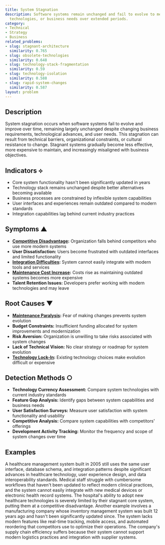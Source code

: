 ```yaml
---
title: System Stagnation
description: Software systems remain unchanged and fail to evolve to meet new requirements,
  technologies, or business needs over extended periods.
category:
- Technical
- Strategy
- Business
related_problems:
- slug: stagnant-architecture
  similarity: 0.765
- slug: obsolete-technologies
  similarity: 0.648
- slug: technology-stack-fragmentation
  similarity: 0.59
- slug: technology-isolation
  similarity: 0.588
- slug: rapid-system-changes
  similarity: 0.587
layout: problem
---
```


## Description

System stagnation occurs when software systems fail to evolve and improve over time, remaining largely unchanged despite changing business requirements, technological advances, and user needs. This stagnation can result from technical barriers, organizational constraints, or cultural resistance to change. Stagnant systems gradually become less effective, more expensive to maintain, and increasingly misaligned with business objectives.

## Indicators ⟡

- Core system functionality hasn't been significantly updated in years
- Technology stack remains unchanged despite better alternatives becoming available
- Business processes are constrained by inflexible system capabilities
- User interfaces and experiences remain outdated compared to modern standards
- Integration capabilities lag behind current industry practices

## Symptoms ▲

- **[Competitive Disadvantage](competitive-disadvantage.md):** Organization falls behind competitors who use more modern systems
- **User Dissatisfaction:** Users become frustrated with outdated interfaces and limited functionality
- **[Integration Difficulties](integration-difficulties.md):** System cannot easily integrate with modern tools and services
- **[Maintenance Cost Increase](maintenance-cost-increase.md):** Costs rise as maintaining outdated systems becomes more expensive
- **Talent Retention Issues:** Developers prefer working with modern technologies and may leave

## Root Causes ▼

- **[Maintenance Paralysis](maintenance-paralysis.md):** Fear of making changes prevents system evolution
- **Budget Constraints:** Insufficient funding allocated for system improvements and modernization
- **Risk Aversion:** Organization is unwilling to take risks associated with system changes
- **Lack of Technical Vision:** No clear strategy or roadmap for system evolution
- **[Technology Lock-In](technology-lock-in.md):** Existing technology choices make evolution difficult or expensive

## Detection Methods ○

- **Technology Currency Assessment:** Compare system technologies with current industry standards
- **Feature Gap Analysis:** Identify gaps between system capabilities and business needs
- **User Satisfaction Surveys:** Measure user satisfaction with system functionality and usability
- **Competitive Analysis:** Compare system capabilities with competitors' offerings
- **Development Activity Tracking:** Monitor the frequency and scope of system changes over time

## Examples

A healthcare management system built in 2005 still uses the same user interface, database schema, and integration patterns despite significant advances in healthcare technology, user experience design, and data interoperability standards. Medical staff struggle with cumbersome workflows that haven't been updated to reflect modern clinical practices, and the system cannot easily integrate with new medical devices or electronic health record systems. The hospital's ability to adopt new healthcare technologies is severely limited by their stagnant core system, putting them at a competitive disadvantage. Another example involves a manufacturing company whose inventory management system was built 12 years ago and hasn't been significantly updated since. The system lacks modern features like real-time tracking, mobile access, and automated reordering that competitors use to optimize their operations. The company's supply chain efficiency suffers because their system cannot support modern logistics practices and integration with supplier systems.